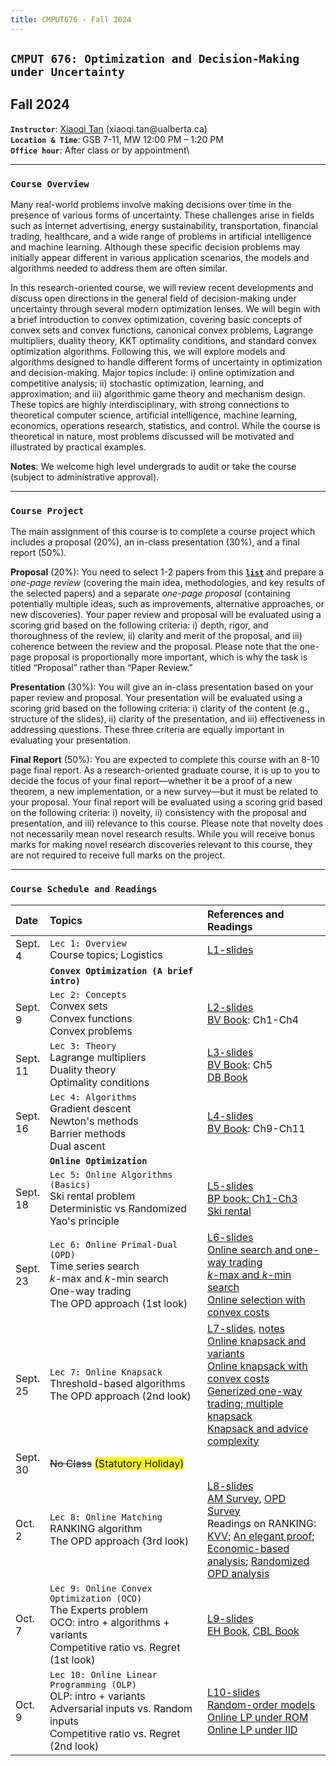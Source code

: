 ```yaml
---
title: CMPUT676 - Fall 2024
---
```


<style>
    
table th:first-of-type {
    width: 10%;
}
table th:nth-of-type(2) {
    width: 50%;
}
/*
table th:nth-of-type(3) {
    width: 50%;
}
table th:nth-of-type(4) {
    width: 30%;
} */

</style>

## `CMPUT 676: Optimization and Decision-Making under Uncertainty`
##  Fall 2024

**`Instructor`**: [Xiaoqi Tan](/) (xiaoqi.tan$\textsf{@}$ualberta.ca)\
**`Location & Time`**:  GSB 7-11, MW 12:00 PM – 1:20 PM\
**`Office hour`**: After class or by appointment\
<!-- **`Slack`**: Join the [**Tan@CS-UofA slack workspace**](https://join.slack.com/t/odmu/signup) with your $\textsf{@ualberta.ca}$ email for online discussions about course-related questions.  -->

---

### `Course Overview`
>
Many real-world problems involve making decisions over time in the presence of various forms of uncertainty. These challenges arise in fields such as Internet advertising, energy sustainability, transportation, financial trading, healthcare, and a wide range of problems in artificial intelligence and machine learning. Although these specific decision problems may initially appear different in various application scenarios, the models and algorithms needed to address them are often similar.

>
In this research-oriented course, we will review recent developments and discuss open directions in the general field of decision-making under uncertainty through several modern optimization lenses. We will begin with a brief introduction to convex optimization, covering basic concepts of convex sets and convex functions, canonical convex problems, Lagrange multipliers, duality theory, KKT optimality conditions, and standard convex optimization algorithms. Following this, we will explore models and algorithms designed to handle different forms of uncertainty in optimization and decision-making. Major topics include: i) online optimization and competitive analysis; ii) stochastic optimization, learning, and approximation; and iii) algorithmic game theory and mechanism design. These topics are highly interdisciplinary, with strong connections to theoretical computer science, artificial intelligence, machine learning, economics, operations research, statistics, and control. While the course is theoretical in nature, most problems discussed will be motivated and illustrated by practical examples.

>
**Notes**: We welcome high level undergrads to audit or take the course (subject to administrative approval). 

---

### `Course Project`

>
The main assignment of this course is to complete a course project which includes a proposal (20%), an in-class presentation (30%), and a final report (50%). 
>
**Proposal** (20%): You need to select 1-2 papers from this [**`list`**](https://docs.google.com/document/d/1lgP59qrMdMtr9EH7UQF3Qu4010K8q8Duj4oEbYiY6Ts/edit?usp=sharing) and prepare a _one-page review_ (covering the main idea, methodologies, and key results of the selected papers) and a separate _one-page proposal_ (containing potentially multiple ideas, such as improvements, alternative approaches, or new discoveries). Your paper review and proposal will be evaluated using a scoring grid based on the following criteria: i) depth, rigor, and thoroughness of the review, ii) clarity and merit of the proposal, and iii) coherence between the review and the proposal. Please note that the one-page proposal is proportionally more important, which is why the task is titled “Proposal” rather than “Paper Review.”
>
**Presentation** (30%): You will give an in-class presentation based on your paper review and proposal. Your presentation will be evaluated using a scoring grid based on the following criteria: i) clarity of the content (e.g., structure of the slides), ii) clarity of the presentation, and iii) effectiveness in addressing questions. These three criteria are equally important in evaluating your presentation.
>
**Final Report** (50%): You are expected to complete this course with an 8-10 page final report. As a research-oriented graduate course, it is up to you to decide the focus of your final report—whether it be a proof of a new theorem, a new implementation, or a new survey—but it must be related to your proposal. Your final report will be evaluated using a scoring grid based on the following criteria: i) novelty, ii) consistency with the proposal and presentation, and iii) relevance to this course. Please note that novelty does not necessarily mean novel research results. While you will receive bonus marks for making novel research discoveries relevant to this course, they are not required to receive full marks on the project.
<!-- For more details, please refer to our [**project guidlines**](https://drive.google.com/file/d/1BYB-ftB5gIFb6O0F6_jZPY1O6wFscHME/view?usp=sharing). -->

---

### `Course Schedule and Readings` 

| Date            | Topics                                         |  References and Readings                 |
|:-------------   | :-----                                        |  :-----                   |
| Sept. 4          | `Lec 1: Overview` <br> Course topics; Logistics    |       [L1-slides](https://drive.google.com/open?id=1sY_QFUzIOT1eXjVvEG5sjt00JBY2DwZ9&usp=drive_fs)               |      
|                 | **`Convex Optimization (A brief intro)`**     |       |
| Sept. 9         | `Lec 2: Concepts` <br> Convex sets <br> Convex functions <br> Convex problems         |  [L2-slides](https://drive.google.com/open?id=1sowdEEi62AGmCLZ1B_aU01KW1Hk0_W2w&usp=drive_fs) <br> [BV Book](https://web.stanford.edu/~boyd/cvxbook/bv_cvxbook.pdf): Ch1-Ch4 |
| Sept. 11       | `Lec 3: Theory` <br> Lagrange multipliers <br> Duality theory <br> Optimality conditions    |  [L3-slides](https://drive.google.com/open?id=1siPM5shl4b45PatkQHpBnvaLqW5uLAII&usp=drive_fs)  <br> [BV Book](https://web.stanford.edu/~boyd/cvxbook/bv_cvxbook.pdf): Ch5 <br> [DB Book](http://web.mit.edu/dimitrib/www/Convex_Theory_Entire_Book.pdf)  |
| Sept. 16       | `Lec 4: Algorithms` <br> Gradient descent <br> Newton's methods <br> Barrier methods <br> Dual ascent     | [L4-slides](https://drive.google.com/open?id=1soQApib-aBmmb_qh9OAi6bdFKOc55d-J&usp=drive_fs) <br> [BV Book](https://web.stanford.edu/~boyd/cvxbook/bv_cvxbook.pdf): Ch9-Ch11 | 
|                 | **`Online Optimization`**     |   |
| Sept. 18       |  `Lec 5: Online Algorithms (Basics)` <br> Ski rental problem <br> Deterministic vs Randomized <br> Yao's principle  |  [L5-slides](https://drive.google.com/open?id=1ssEw93oq1XltxrkESI3k_aRjWLEfFFHE&usp=drive_fs) <br> [BP book: Ch1-Ch3](https://drive.google.com/open?id=1x6v_BeCvtGCZycIplfngO0OFHhhJrakv&usp=drive_fs) <br> [Ski rental](https://cs.brown.edu/~claire/Talks/skirental.pdf)|
| Sept. 23      |  `Lec 6: Online Primal-Dual (OPD)`  <br> Time series search <br> $k$-max and $k$-min search<br> One-way trading <br> The OPD approach (1st look) |  [L6-slides](https://drive.google.com/open?id=1t2fijovROq75FF6ROa57IUsebr2DquVN&usp=drive_fs)  <br>  [Online search and one-way trading](https://drive.google.com/open?id=1vPkn4GevwQhk3eArkUCzR2dT4WWC_C0X&usp=drive_fs) <br> [$k$-max and $k$-min search](https://drive.google.com/open?id=1wfEqPcnU53IHezDCYC6I4hDBoXHyV-LO&usp=drive_fs) <br> [Online selection with convex costs](https://arxiv.org/pdf/2310.06166)|
| Sept. 25    |  `Lec 7: Online Knapsack` <br> Threshold-based algorithms <br> The OPD approach (2nd look)  |  [L7-slides](https://drive.google.com/open?id=1yFMKGhkgAyLY0xwQVJe1Phbv1vlz_gk5&usp=drive_fs), [notes](https://drive.google.com/open?id=1y84oB2ftSoACKfNtxRM9rZycGNsCUYQi&usp=drive_fs) <br> [Online knapsack and variants](https://drive.google.com/open?id=1vYY6wyca41rkgNF3xeAis3MAqrPWt6MS&usp=drive_fs) <br> [Online knapsack with convex costs](https://drive.google.com/open?id=1yKHnFg28Z6Bpkcw3lJNQzqldzmfLaBuh&usp=drive_fs) <br> [Generized one-way trading; multiple knapsack](https://drive.google.com/open?id=1uPGudwKHBlK0j_ZGA_ELAz05GvjSbEJU&usp=drive_fs) <br> [Knapsack and advice complexity](https://drive.google.com/open?id=1tqe0G3umQw5rd19vRjwSC7d6jLktfn30&usp=drive_fs) |
| Sept. 30         |  ~~No Class~~  <mark> (Statutory Holiday) </mark>   |     |
| Oct. 2    |  `Lec 8: Online Matching`  <br> RANKING algorithm <br> The OPD approach (3rd look) |   [L8-slides](https://drive.google.com/open?id=1yMbtg0rSJMp3kRvXXvWeN_MQdP4HxdL1&usp=drive_fs)  <br> [AM Survey](https://drive.google.com/open?id=1vpQG_eC67pKPqO-iOoZY-n6Nb7R_Dc07&usp=drive_fs), [OPD Survey](https://drive.google.com/open?id=1t_76jd1-fxBE2uZUsC1PHl8LMOxbm9FY&usp=drive_fs) <br> Readings on RANKING: [KVV](https://drive.google.com/open?id=1utyFil16IjYsfIIre-SqFcpIOZ0gpL0d&usp=drive_fs); [An elegant proof](https://drive.google.com/open?id=1vD9zEJhX2MiGsHuROgNCivz1khlN6F2h&usp=drive_fs);  <br>[Economic-based analysis](https://drive.google.com/open?id=1upoZci_G1ScL017OxDAAx27BTgi5bH5i&usp=drive_fs); [Randomized OPD analysis](https://drive.google.com/open?id=1wdyJ_SaoML1Vtc5DlLM_16PxtC4T_zhm&usp=drive_fs)|
| Oct. 7    |  `Lec 9: Online Convex Optimization (OCO)` <br> The Experts problem <br> OCO: intro + algorithms + variants <br> Competitive ratio vs. Regret (1st look) |  [L9-slides](https://drive.google.com/open?id=18SQFRvdZ90Zs_jsii0wn8Kq9_5Rmhuej&usp=drive_fs) <br> [EH Book](https://drive.google.com/open?id=1vx2vE4LwAdXi7B4hYxU8IlQY2Czf5utZ&usp=drive_fs), [CBL Book](https://drive.google.com/open?id=1vMX90hBFPsWoY6IadcJJPVxycrqk9MR9&usp=drive_fs) |
| Oct. 9      |  `Lec 10: Online Linear Programming (OLP)` <br> OLP: intro + variants <br> Adversarial inputs vs. Random inputs <br> Competitive ratio vs. Regret (2nd look) | [L10-slides](https://drive.google.com/open?id=1xjGcY2xFSHUirMFQWRZ9eLHMu-AT7ppu&usp=drive_fs)   <br>  [Random-order models](https://drive.google.com/open?id=1vWTlJJ7AR4x4jyO4JWZWqiLJSobm8g74&usp=drive_fs) <br> [Online LP under ROM](https://drive.google.com/open?id=1ux9TCN5Raglndyq94M0I70AepvnfalHR&usp=drive_fs) <br> [Online LP under IID](https://drive.google.com/open?id=1vPPH8KZteaHwUK69R1AzcH8IGsEkX-MK&usp=drive_fs) |

<!-- 
| Oct. 14         |  ~~No Class~~  <mark> (Statutory Holiday) </mark>   |     |
| Oct. 16      |  `Lec 11: Beyond Worst-Case Analysis (WCA)` <br> Beyond WCA: why + how  <br> Learning-augmented algorithms <br> Data-driven algorithms | [L11-slides](https://drive.google.com/open?id=1MiJtAOkkKrQmc9w3HaaJefDt8-K_b1eg&usp=drive_fs)  <br> Beyond WCA: [Paper 1](https://drive.google.com/open?id=1PjFRN05SK4chkrnUKbifcf_H39bLz0BB&authuser=xt7%40ualberta.ca&usp=drive_fs), [Paper 2](https://drive.google.com/open?id=1QInR-uU-qQ2csk8j9UlvgcEruYrbvKMx&authuser=xt7%40ualberta.ca&usp=drive_fs), [Paper 3](https://drive.google.com/open?id=1QKBb7AKOSUJ66VtiGPUNro1fjzeKa8Fn&authuser=xt7%40ualberta.ca&usp=drive_fs) <br> Reading: [Paper 4](https://drive.google.com/open?id=1Q6jsfan-xJTquQYrXYxW3m2x1voUwxND&authuser=xt7%40ualberta.ca&usp=drive_fs), [Paper 5](https://drive.google.com/open?id=1Q6rkLB7Ta84LDr8aHtL1ILtBsI4ZE0Tc&authuser=xt7%40ualberta.ca&usp=drive_fs)  |
|                 | **`Stochastic Optimization and Learning`** |     |
| Oct. 21         | `Lec 12: MDP; Reinforcement Learning` <br> MDPs: A brief intro <br> Algorithms: Value/policy iteration; LP approach <br> Example: energy storage control  <br> RL: A brieft intro <br> Algorithms: Q-learning; Policy gradients; Actor-Critic |  [L12-slides](https://drive.google.com/open?id=1QVDfi_s_jUZuV9KyPjjMHgvahVb5QvVG&authuser=xt7%40ualberta.ca&usp=drive_fs), [L13-slides](https://drive.google.com/open?id=1QidBWgozTWfSb1VgIJnl8okcgwiuxdHv&authuser=xt7%40ualberta.ca&usp=drive_fs)  <br> Courses: [CMPUT 609](https://drive.google.com/drive/folders/0B3w765rOKuKANmxNbXdwaE1YU1k?resourcekey=0-JZz-noRuJgogNsg1ljgV8w), [CMPUT 653](https://rltheory.github.io/)  |
| Oct. 23     | `Lec 14: Multi-Armed Bandits (MABs)` <br> MABs: intro + variants <br> Stochatic bandits; Algorithms                    |    [L14-slides](https://drive.google.com/open?id=1R4tNizIM9SNe_OsZhxOyuJBRjmU33Rkc&authuser=xt7%40ualberta.ca&usp=drive_fs) <br> [LS Book](https://tor-lattimore.com/downloads/book/book.pdf), [BCB Book](http://sbubeck.com/SurveyBCB12.pdf), [Slivkins Book](https://arxiv.org/pdf/1904.07272.pdf) <br> Reading: Papers on pp. 42 |
| Oct. 28    | `Lec 15: Stochastic Approximation` <br> The Robbins-Monro algorithm <br> Stochastic gradient descent (SGD); Adaptive SGD <br> Summary: Online vs. Stochastic  |  [L15-slides](https://drive.google.com/open?id=1XmBbumxu07YmnwtNLHEkcKrQ4McZ0y1n&authuser=xt7%40ualberta.ca&usp=drive_fs)  <br> Reading: [Paper 1](https://drive.google.com/open?id=1Xl7g4x6KvAQ_YReNIyhU2VjJPVR8XEnW&authuser=xt7%40ualberta.ca&usp=drive_fs), [Paper 2](https://drive.google.com/open?id=1XkA-P91hCx-sLg6CPWMQXvisiZ8uBVcG&authuser=xt7%40ualberta.ca&usp=drive_fs), [Paper 3](https://drive.google.com/open?id=1XlsbD6cCyYRZMowdE-lflyM6HlMsk8I3&authuser=xt7%40ualberta.ca&usp=drive_fs) |
|                 | **`Algorithmic Game Theory; Mechanism Design`**    |  |
| Oct. 30   | `Lec 16: Game Theory` <br> Pure-strategy Nash equilibrium   <br>  Mixed-strategy Nash equilibrium | [L16-slides](https://drive.google.com/open?id=1g-p4CH_bgzKpsxDVqd25wX6PkfbB_r9s&authuser=xt7%40ualberta.ca&usp=drive_fs) |
| Nov. 4     | `Lec 17: Mechanism Design (MD)` <br> Key concepts of MD  <br> Auctions; Vickrey-Clarke-Groves mechanisms <br> Optimal auctions  |  [L17-slides](https://drive.google.com/open?id=1R38kxug35PHzUndgbKnGFdJRdHEPKX5h&authuser=xt7%40ualberta.ca&usp=drive_fs) <br> MD reading: [Econ](https://drive.google.com/open?id=1R0mimJnyT3wgIc04bzRZiyx3M-GXcPUu&authuser=xt7%40ualberta.ca&usp=drive_fs), [CS](https://drive.google.com/open?id=1RCRPzErRgH4M_0nqg3jbMJuMdELQT8p1&authuser=xt7%40ualberta.ca&usp=drive_fs) <br> Auctions reading: [Survey](https://drive.google.com/open?id=1RD2Rm8yrow0uULCj3hstqk_fk-kW3Oqd&authuser=xt7%40ualberta.ca&usp=drive_fs) <br> Reading: [Paper 1](https://drive.google.com/open?id=1RC7bLkFLIbIbPnR7AaPdYMHgXZwxjgfA&authuser=xt7%40ualberta.ca&usp=drive_fs), [Paper 2](https://drive.google.com/open?id=1R09v8wp6hbPtG2h-un4OgYWXNs91wm9a&authuser=xt7%40ualberta.ca&usp=drive_fs)  |
| Nov. 6           |  `Lec 18: Online Mechanism Design (OMD)` <br> OMD: intro <br> Online auctions (OA) <br> Posted price mechanisms (PPM) <br> Prophet inequalities (PI) <br> **Course summary**   | [L18-slides](https://drive.google.com/open?id=1RS16N6QTs4Thb3_COQs9WFEcWJGQjIU6&authuser=xt7%40ualberta.ca&usp=drive_fs) <br> OMD reading: [Paper 1](https://drive.google.com/open?id=1R4GPOzNA-lHBFCyehvEE8zBrLW9sMyCC&authuser=xt7%40ualberta.ca&usp=drive_fs), [Paper 2](https://drive.google.com/open?id=1RM6uHpfaxqsZjB8aACjr2fHrqqU75o6N&authuser=xt7%40ualberta.ca&usp=drive_fs) <br> OA reading: [Paper 3](https://drive.google.com/open?id=1RKphIx3VU0ayVxqsJ3uMDD0hElthzB60&authuser=xt7%40ualberta.ca&usp=drive_fs), [Paper 4](https://drive.google.com/open?id=1R83eA1Swirt6otBGFIZLQLSDJPxpvATU&authuser=xt7%40ualberta.ca&usp=drive_fs) <br>PI reading: [Paper 5](https://drive.google.com/open?id=1R6E7d9bFeqwylaZjf9hKGdhMvdApS6eM&authuser=xt7%40ualberta.ca&usp=drive_fs), [Paper 6](https://drive.google.com/open?id=1RQjdhmra_HbSj1DZx6ixi2z4dlsB9n6c&authuser=xt7%40ualberta.ca&usp=drive_fs), [More](https://drive.google.com/open?id=1R51ULVFMlglEUoK4qG375aNi7-1aiuz4&authuser=xt7%40ualberta.ca&usp=drive_fs) <br>   |         |
| Nov. 11           |  ~~No Class~~  <mark> (Reading Week Break)</mark>              |         |
| Nov. 13           |  ~~No Class~~  <mark> (Reading Week Break)</mark>              |    **Proposal Due** ([eClass link](https://eclass.srv.ualberta.ca/course/view.php?id=79669))       | 
|            | **`Project   Presentations`** |               |
| Nov. 18    |          |         |
| Nov. 20    |          |         |
| Nov. 25    |          |         |
| Nov. 27    |          |         |
| Dec. 2     |          |         |
| Dec. 4     |          |         |
| Dec. 9     |          |         |  
-->
